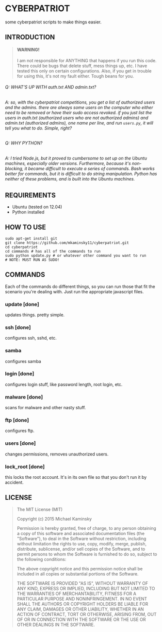 # CYBERPATRIOT #
some cyberpatriot scripts to make things easier.

## INTRODUCTION

> #### WARNING!
> I am not responsible for ANYTHING that happens if you run this code. There could be bugs that delete stuff, mess things up, etc. I have tested this only on certain configurations. Also, if you get in trouble for using this, it's not my fault either. Tough beans for you.

###### Q: WHAT'S UP WITH auth.txt AND admin.txt?
###### A: so, with the cyberpatriot competitions, you get a list of authorized users and the admins. there are always some users on the computer who either need to be removed or have their sudo access revoked. if you just list the users in auth.txt (authorized users who are not authorized admins) and admin.txt (authorized admins), one name per line, and run `users.py`, it will tell you what to do. Simple, right?

###### Q: WHY PYTHON?
###### A: I tried Node.js, but it proved to cumbersome to set up on the Ubuntu machines, especially older versions. Furthermore, because it's non-blocking, it became difficult to execute a series of commands. Bash works better for commands, but it is difficult to do string manipulation. Python has neither of these problems, and is built into the Ubuntu machines.

## REQUIREMENTS
* Ubuntu (tested on 12.04)
* Python installed

## HOW TO USE
```shell
sudo apt-get install git
git clone https://github.com/mkaminsky11/cyberpatriot.git
cd cyberpatriot
cd commands # has all of the commands to run
sudo python update.py # or whatever other command you want to run
# NOTE: MUST RUN AS SUDO!
```

## COMMANDS
Each of the commands do different things, so you can run those that fit the scenario you're dealing with. Just run the appropriate javascript files.

### update [done]
updates things. pretty simple.

### ssh [done]
configures ssh, sshd, etc.

### samba
configures samba

### login [done]
configures login stuff, like password length, root login, etc.

### malware [done]
scans for malware and other nasty stuff.

### ftp [done]
configures ftp.

### users [done]
changes permissions, removes unauthorized users.

### lock_root [done]
this locks the root account. It's in its own file so that you don't run it by accident.

## LICENSE

> The MIT License (MIT)
>
> Copyright (c) 2015 Michael Kaminsky
>
> Permission is hereby granted, free of charge, to any person obtaining a copy
> of this software and associated documentation files (the "Software"), to deal
> in the Software without restriction, including without limitation the rights
> to use, copy, modify, merge, publish, distribute, sublicense, and/or sell
> copies of the Software, and to permit persons to whom the Software is
> furnished to do so, subject to the following conditions:
>
> The above copyright notice and this permission notice shall be included in
> all copies or substantial portions of the Software.
>
> THE SOFTWARE IS PROVIDED "AS IS", WITHOUT WARRANTY OF ANY KIND, EXPRESS OR
> IMPLIED, INCLUDING BUT NOT LIMITED TO THE WARRANTIES OF MERCHANTABILITY,
> FITNESS FOR A PARTICULAR PURPOSE AND NONINFRINGEMENT. IN NO EVENT SHALL THE
> AUTHORS OR COPYRIGHT HOLDERS BE LIABLE FOR ANY CLAIM, DAMAGES OR OTHER
> LIABILITY, WHETHER IN AN ACTION OF CONTRACT, TORT OR OTHERWISE, ARISING FROM,
> OUT OF OR IN CONNECTION WITH THE SOFTWARE OR THE USE OR OTHER DEALINGS IN
> THE SOFTWARE.
